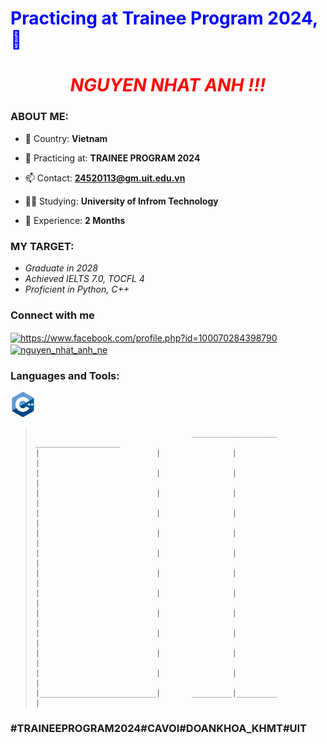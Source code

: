 # <span style="color: Blue;">**Practicing at Trainee Program 2024,👋**</span> 
### <h1 align="center"><span style="color: Red;">*NGUYEN NHAT ANH !!!*</span></h1> 
       
### **ABOUT ME:**

- 🌱 Country: **Vietnam**
- 🔭 Practicing at: **TRAINEE PROGRAM 2024**

- 📫 Contact: **24520113@gm.uit.edu.vn**

- 👨‍💻 Studying: **University of Infrom Technology**

- 📄 Experience: **2 Months**

### **MY TARGET:**
- *Graduate in 2028*
- *Achieved IELTS 7.0, TOCFL 4*
- *Proficient in Python, C++*


### **Connect with me**
<p align="left">
<a href="https://fb.com/https://www.facebook.com/profile.php?id=100070284398790" target="blank"><img align="center" src="https://raw.githubusercontent.com/rahuldkjain/github-profile-readme-generator/master/src/images/icons/Social/facebook.svg" alt="https://www.facebook.com/profile.php?id=100070284398790" height="30" width="40" /></a>
<a href="https://instagram.com/nguyen_nhat_anh_ne" target="blank"><img align="center" src="https://raw.githubusercontent.com/rahuldkjain/github-profile-readme-generator/master/src/images/icons/Social/instagram.svg" alt="nguyen_nhat_anh_ne" height="30" width="40" /></a>
</p>

### **Languages and Tools:**
<p align="left"> <a href="https://www.w3schools.com/cpp/" target="_blank" rel="noreferrer"> <img src="https://raw.githubusercontent.com/devicons/devicon/master/icons/cplusplus/cplusplus-original.svg" alt="cplusplus" width="40" height="40"/> </a> </p>

>                                        ___________________       ___________________  
 >     |                          |                |                         |                   
 >     |                          |                |                         |
 >     |                          |                |                         |
 >     |                          |                |                         |
 >     |                          |                |                         |
 >     |                          |                |                         |
 >     |                          |                |                         |
 >     |                          |                |                         |
 >     |                          |                |                         |
 >     |                          |                |                         |
 >     |                          |                |                         |
 >     |                          |                |                         |
 >     |__________________________|       _________|_________                |     
### #TRAINEEPROGRAM2024#CAVOI#DOANKHOA_KHMT#UIT

